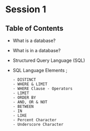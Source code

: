 # Session 1
## Table of Contents 
- What is a database?
  
- What is in a database?
  
- Structured Query Language (SQL)
  
- SQL Language Elements ;
  
      - DISTINCT 
      - WHERE & LIMIT
      - WHERE Clause - Operators     
      - LIMIT       
      - ORDER BY     
      - AND, OR & NOT     
      - BETWEEN    
      - IN   
      - LIKE    
      - Percent Character
      - Underscore Character
      
